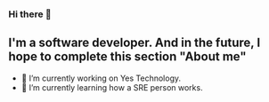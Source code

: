 ### Hi there 👋

## I'm a software developer. And in the future, I hope to complete this section "About me"
- 🔭 I’m currently working on Yes Technology.
- 🌱 I’m currently learning how a SRE person works.
<!--
**felipefinhane/felipefinhane** is a ✨ _special_ ✨ repository because its `README.md` (this file) appears on your GitHub profile.

Here are some ideas to get you started:

- 🔭 I’m currently working on ...
- 🌱 I’m currently learning ...
- 👯 I’m looking to collaborate on ...
- 🤔 I’m looking for help with ...
- 💬 Ask me about ...
- 📫 How to reach me: ...
- 😄 Pronouns: ...
- ⚡ Fun fact: ...
-->
